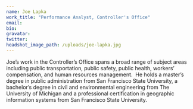 ```yaml
---
name: Joe Lapka
work_title: "Performance Analyst, Controller's Office"
email:
bio:
gravatar:
twitter:
headshot_image_path: /uploads/joe-lapka.jpg
---
```



Joe’s work in the Controller’s Office spans a broad range of subject areas including public transportation, public safety, public health, workers’ compensation, and human resources management.  He holds a master’s degree in public administration from San Francisco State University, a bachelor’s degree in civil and environmental engineering from The University of Michigan and a professional certification in geographic information systems from San Francisco State University.